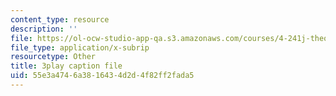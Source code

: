 ```yaml
---
content_type: resource
description: ''
file: https://ol-ocw-studio-app-qa.s3.amazonaws.com/courses/4-241j-theory-of-city-form-spring-2013/55e3a4746a3816434d2d4f82ff2fada5_MOcWRURkmS0.srt
file_type: application/x-subrip
resourcetype: Other
title: 3play caption file
uid: 55e3a474-6a38-1643-4d2d-4f82ff2fada5
---
```

